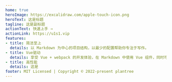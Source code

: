 ```yaml
---
home: true
heroImage: https://excalidraw.com/apple-touch-icon.png
heroText: 这是标题
tagline: 这是副标题
actionText: 快速上手 →
actionLink: https://u1s1.vip
features:
- title: 简洁至上
  details: 以 Markdown 为中心的项目结构，以最少的配置帮助你专注于写作。
- title: Vue驱动
  details: 享受 Vue + webpack 的开发体验，在 Markdown 中使用 Vue 组件，同时可以使用 Vue 来开发自定义主题。
- title: 高性能
  details: 这是
footer: MIT Licensed | Copyright © 2022-present plantree
---
```




